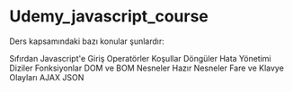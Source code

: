 # Udemy_javascript_course

Ders kapsamındaki bazı konular şunlardır:

Sıfırdan Javascript'e Giriş
Operatörler
Koşullar
Döngüler
Hata Yönetimi
Diziler
Fonksiyonlar
DOM ve BOM
Nesneler
Hazır Nesneler
Fare ve Klavye Olayları
AJAX
JSON